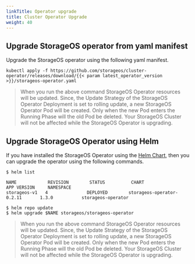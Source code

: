```yaml
---
linkTitle: Operator upgrade
title: Cluster Operator Upgrade
weight: 40
---
```


## Upgrade StorageOS operator from yaml manifest

Upgrade the StorageOS operator using the following yaml manifest.

```
kubectl apply -f https://github.com/storageos/cluster-operator/releases/download/{{< param latest_operator_version >}}/storageos-operator.yaml
```

>  When you run the above command StorageOS Operator resources will be updated.
>  Since, the Update Strategy of the StorageOS Operator Deployment is set to
>  rolling update, a new StorageOS Operator Pod will be created. Only when
>  the new Pod enters the Running Phase will the old Pod be deleted.
>  Your StorageOS Cluster will not be affected while the StorageOS
>  Operator is upgrading.

## Upgrade StorageOS Operator using Helm

If you have installed the StorageOS Operator using the [Helm Chart](https://github.com/storageos/charts/tree/master/stable/storageos-operator#installing-the-chart), then you can upgrade the operator using the following commands.

```
$ helm list

NAME            REVISION        STATUS          CHART                           APP VERSION     NAMESPACE   
storageos-v1   4               DEPLOYED        storageos-operator-0.2.11       1.3.0           storageos-operator
```

```
$ helm repo update
$ helm upgrade $NAME storageos/storageos-operator
```

>  When you run the above command StorageOS Operator resources will be updated.
>  Since, the Update Strategy of the StorageOS Operator Deployment is set to
>  rolling update, a new StorageOS Operator Pod will be created. Only when
>  the new Pod enters the Running Phase will the old Pod be deleted.
>  Your StorageOS Cluster will not be affected while the StorageOS
>  Operator is upgrading.

